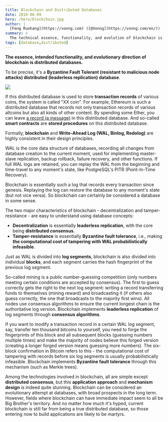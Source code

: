 ```yaml
---
title: Blockchain and Distributed Databases
date: 2018-06-09
hero: /hero/blockchain.jpg
author: |
  [Feng Ruohang](https://vonng.com) ([@Vonng](https://vonng.com/en/)) | [Original Zhihu Article](https://www.zhihu.com/question/275845393/answer/386816571)
summary: >
  The technical essence, functionality, and evolution of blockchain is distributed databases. Specifically, it's a **Byzantine Fault Tolerant (resistant to malicious node attacks) distributed (leaderless replication) database**.
tags: [database,distributed]
---
```



**The essence, intended functionality, and evolutionary direction of blockchain is distributed databases.**

To be precise, it's a **Byzantine Fault Tolerant (resistant to malicious node attacks) distributed (leaderless replication) database**.

![](blockchain.jpg)

If this distributed database is used to store **transaction records** of various coins, the system is called "XX coin". For example, Ethereum is such a distributed database that records not only transaction records of various altcoins but also all kinds of other content. By spending some Ether, you can leave [a record (a message)](https://etherscan.io/tx/0x2d6a7b0f6adeff38423d4c62cd8b6ccb708ddad85da5d3d06756ad4d8a04a6a2) in this distributed database. And so-called **smart contracts** are **stored procedures** on this distributed database.

Formally, **blockchain** and **Write-Ahead Log (WAL, Binlog, Redolog)** are highly consistent in their design principles.

WAL is the core data structure of databases, recording all changes from database creation to the current moment, used for implementing master-slave replication, backup rollback, failure recovery, and other functions. If full WAL logs are retained, you can replay the WAL from the beginning and time-travel to any moment's state, like PostgreSQL's PITR (Point-In-Time Recovery).

Blockchain is essentially such a log that records every transaction since genesis. Replaying the log can restore the database to any moment's state (but not vice versa). So blockchain can certainly be considered a database in some sense.

The two major characteristics of blockchain - decentralization and tamper-resistance - are easy to understand using database concepts:

- **Decentralization** is essentially **leaderless replication**, with the core being **distributed consensus**.
- **Tamper-resistance** is essentially **Byzantine fault tolerance**, i.e., making **the computational cost of tampering with WAL probabilistically infeasible**.

Just as WAL is divided into **log segments**, blockchain is also divided into individual **blocks**, and each segment carries the hash fingerprint of the previous log segment.

So-called mining is a public number-guessing competition (only numbers meeting certain conditions are accepted by consensus). The first to guess correctly gets the right to the next log segment: writing a record transferring funds to themselves (mining reward) and broadcasting it (if others also guess correctly, the one that broadcasts to the majority first wins). All nodes use consensus algorithms to ensure the current longest chain is the authoritative log version. Blockchain implements **leaderless replication** of log segments through **consensus algorithms**.

If you want to modify a transaction record in a certain WAL log segment, say, transfer ten thousand bitcoins to yourself, you need to forge the fingerprints of this block and all subsequent blocks (guessing numbers multiple times) and make the majority of nodes believe this forged version (creating a longer forged version means guessing more numbers). The six-block confirmation in Bitcoin refers to this - the computational cost of tampering with records before six log segments is usually probabilistically infeasible. Blockchain implements **Byzantine fault tolerance** through this mechanism (such as Merkle trees).

Among the technologies involved in blockchain, all are simple except **distributed consensus**, but this **application approach** and **mechanism design** is indeed quite stunning. Blockchain can be considered an evolutionary attempt at databases, with broad prospects in the long term. However, fields where blockchain can have immediate impact seem to all be Big Brother's territory. And no matter how much it's hyped, current blockchain is still far from being a true distributed database, so those entering now to build applications are likely to be martyrs.